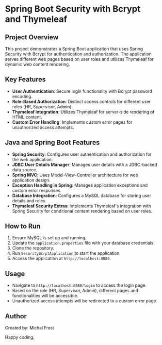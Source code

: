 # Spring Boot Security with Bcrypt and Thymeleaf

## Project Overview
This project demonstrates a Spring Boot application that uses Spring Security with Bcrypt for authentication and authorization. The application serves different web pages based on user roles and utilizes Thymeleaf for dynamic web content rendering.

## Key Features
- **User Authentication**: Secure login functionality with Bcrypt password encoding.
- **Role-Based Authorization**: Distinct access controls for different user roles (HR, Supervisor, Admin).
- **Thymeleaf Integration**: Utilizes Thymeleaf for server-side rendering of HTML content.
- **Custom Error Handling**: Implements custom error pages for unauthorized access attempts.

## Java and Spring Boot Features
- **Spring Security**: Configures user authentication and authorization for the web application.
- **JDBC User Details Manager**: Manages user details with a JDBC-backed data source.
- **Spring MVC**: Uses Model-View-Controller architecture for web application design.
- **Exception Handling in Spring**: Manages application exceptions and custom error responses.
- **Database Integration**: Configures a MySQL database for storing user details and roles.
- **Thymeleaf Security Extras**: Implements Thymeleaf's integration with Spring Security for conditional content rendering based on user roles.

## How to Run
1. Ensure MySQL is set up and running.
2. Update the `application.properties` file with your database credentials.
3. Clone the repository.
4. Run `SecurityBcrptApplication` to start the application.
5. Access the application at `http://localhost:8080`.

## Usage
- Navigate to `http://localhost:8080/login` to access the login page.
- Based on the role (HR, Supervisor, Admin), different pages and functionalities will be accessible.
- Unauthorized access attempts will be redirected to a custom error page.


## Author
Created by: Michal Frost

Happy coding.